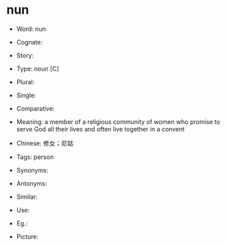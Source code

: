 # nun

- Word: nun
- Cognate: 
- Story: 

- Type: noun [C]
- Plural: 
- Single: 
- Comparative: 
- Meaning: a member of a religious community of women who promise to serve God all their lives and often live together in a convent
- Chinese: 修女；尼姑
- Tags: person
- Synonyms: 
- Antonyms: 
- Similar: 
- Use: 
- Eg.: 
- Picture: 


